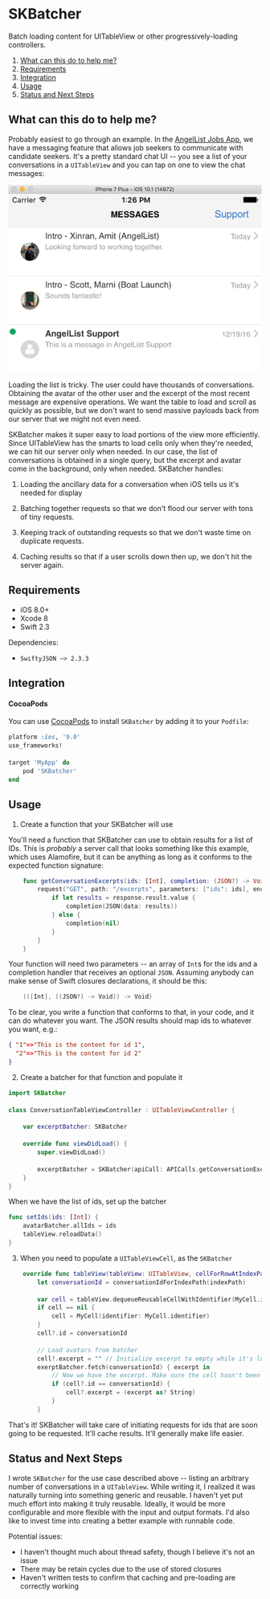 # SKBatcher

Batch loading content for UITableView or other progressively-loading controllers.

1. [What can this do to help me?](#what)
2. [Requirements](#reqs)
3. [Integration](#integration)
4. [Usage](#usage)
5. [Status and Next Steps](#status)

## What can this do to help me?

Probably easiest to go through an example. In the [AngelList Jobs App](https://angel.co/jobs_app), we have a messaging feature that allows job seekers to communicate with candidate seekers. It's a pretty standard chat UI -- you see a list of your conversations in a `UITableView` and you can tap on one to view the chat messages:

![Chat UI](https://github.com/klep/SKBatcher/raw/master/images/message_list.png)

Loading the list is tricky. The user could have thousands of conversations. Obtaining the avatar of the other user and the excerpt of the most recent message are expensive operations. We want the table to load and scroll as quickly as possible, but we don't want to send massive payloads back from our server that we might not even need.

SKBatcher makes it super easy to load portions of the view more efficiently. Since UITableView has the smarts to load cells only when they're needed, we can hit our server only when needed. In our case, the list of conversations is obtained in a single query, but the excerpt and avatar come in the background, only when needed. SKBatcher handles:

1. Loading the ancillary data for a conversation when iOS tells us it's needed for display

2. Batching together requests so that we don't flood our server with tons of tiny requests.

3. Keeping track of outstanding requests so that we don't waste time on duplicate requests.

4. Caching results so that if a user scrolls down then up, we don't hit the server again.

## Requirements

- iOS 8.0+
- Xcode 8
- Swift 2.3

Dependencies:

- `SwiftyJSON ~> 2.3.3`

## Integration

#### CocoaPods

You can use [CocoaPods](http://cocoapods.org/) to install `SKBatcher` by adding it to your `Podfile`:

```ruby
platform :ios, '9.0'
use_frameworks!

target 'MyApp' do
    pod 'SKBatcher'
end
```

## Usage

1. Create a function that your SKBatcher will use

You'll need a function that SKBatcher can use to obtain results for a list of IDs. This is *probably* a server call that looks something like this example, which uses Alamofire, but it can be anything as long as it conforms to the expected function signature:

```swift
    func getConversationExcerpts(ids: [Int], completion: (JSON?) -> Void) {
        request("GET", path: "/excerpts", parameters: ["ids": ids], encoding: .URL).responseData { response in
            if let results = response.result.value {
                completion(JSON(data: results))
            } else {
                completion(nil)
            }
        }
    }
```

Your function will need two parameters -- an array of `Int`s for the ids and a completion handler that receives an optional `JSON`. Assuming anybody can make sense of Swift closures declarations, it should be this:

```swift
    (([Int], ((JSON?) -> Void)) -> Void)
```

To be clear, you write a function that conforms to that, in your code, and it can do whatever you want. The JSON results should map ids to whatever you want, e.g.:

```json
{ "1"=>"This is the content for id 1",
  "2"=>"This is the content for id 2"
}
```

2. Create a batcher for that function and populate it

```swift
import SKBatcher

class ConversationTableViewController : UITableViewController {
	
	var excerptBatcher: SKBatcher

    override func viewDidLoad() {
        super.viewDidLoad()

        excerptBatcher = SKBatcher(apiCall: APICalls.getConversationExcerpts)
    }
}
```

When we have the list of ids, set up the batcher

```swift
func setIds(ids: [Int]) {
	avatarBatcher.allIds = ids
	tableView.reloadData()
}
```

3. When you need to populate a `UITableViewCell`, as the `SKBatcher`

```swift
    override func tableView(tableView: UITableView, cellForRowAtIndexPath indexPath: NSIndexPath) -> UITableViewCell {
        let conversationId = conversationIdForIndexPath(indexPath)

        var cell = tableView.dequeueReusableCellWithIdentifier(MyCell.identifier, forIndexPath: indexPath) as? MyCell
        if cell == nil {
            cell = MyCell(identifier: MyCell.identifier)
        }
        cell?.id = conversationId

        // Load avatars from batcher
        cell?.excerpt = "" // Initialize excerpt to empty while it's loading
        exerptBatcher.fetch(conversationId) { excerpt in 
        	// Now we have the excerpt. Make sure the cell hasn't been reused and set it
        	if (cell?.id == conversationId) {
        		cell?.excerpt = (excerpt as? String)
        	}
        } 
```

That's it! SKBatcher will take care of initiating requests for ids that are soon going to be requested. It'll cache results. It'll generally make life easier.


## Status and Next Steps

I wrote `SKBatcher` for the use case described above -- listing an arbitrary number of conversations in a `UITableView`. While writing it, I realized it was naturally turning into something generic and reusable. I haven't yet put much effort into making it truly reusable. Ideally, it would be more configurable and more flexible with the input and output formats. I'd also like to invest time into creating a better example with runnable code.

Potential issues:

- I haven't thought much about thread safety, though I believe it's not an issue
- There may be retain cycles due to the use of stored closures
- Haven't written tests to confirm that caching and pre-loading are correctly working


